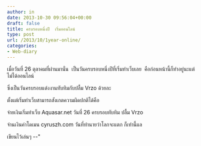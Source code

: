```yaml
---
author: in
date: 2013-10-30 09:56:04+00:00
draft: false
title: ครบ​รอบ​หนึ่ง​ปี​  เริ่ม​ออนไลน์​
type: post
url: /2013/10/1year-online/
categories:
- Web-diary
---
```


เมื่อ​วัน​ที่​ 26 ตุลาคม​ที่​ผ่าน​มา​นั่น​  เป็น​วัน​ครบ​รอบ​หนึ่ง​ปี​ที่​เริ่ม​ทำ​เว็บ​เลย​  คือ​ก่อน​หน้า​นี้​ก็​ทำ​อยู่​นะ​แต่​ไม่ได้​ออนไลน์​



ซึ่งเป็นวันครบรอบแต่งงานทับทิมกับปลื้ม Vrzo ด้วยละ

ตั้งแต่เริ่มทำเว็บสามารถสังเกตความผิดปกติได้คือ

จ่ายเงินเริ่มทำเว็บ Aquasar.net วันที่ 26 ครบรอบทับทิม ปลื้ม Vrzo

จ่านเงินค่าโดเมน cyruszh.com วันที่ทำนายว่าโลกจะแตก ก็เท่านี้แล

เขียนไว้เล่นๆ --"​
